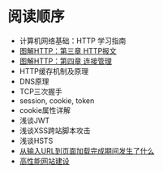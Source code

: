 # 阅读顺序

- 计算机网络基础：HTTP 学习指南
- [图解HTTP：第三章 HTTP报文](https://github.com/woai30231/http/tree/master/%E7%AC%AC%E4%B8%89%E7%AB%A0%20HTTP%E6%8A%A5%E6%96%87)
- [图解HTTP：第四章 连接管理](https://github.com/woai30231/http/tree/master/%E7%AC%AC%E5%9B%9B%E7%AB%A0%20%E8%BF%9E%E6%8E%A5%E7%AE%A1%E7%90%86)
- HTTP缓存机制及原理
- DNS原理
- TCP三次握手
- session, cookie, token
- cookie属性详解
- 浅谈JWT
- 浅谈XSS跨站脚本攻击
- 浅谈HSTS
- [从输入URL到页面加载完成期间发生了什么](https://github.com/Vuact/Blog/blob/main/base/http/%E4%BB%8E%E8%BE%93%E5%85%A5URL%E5%88%B0%E9%A1%B5%E9%9D%A2%E5%8A%A0%E8%BD%BD%E5%AE%8C%E6%88%90%E6%9C%9F%E9%97%B4%E5%8F%91%E7%94%9F%E4%BA%86%E4%BB%80%E4%B9%88.md)
- [高性能网站建设](https://github.com/Vuact/Blog/blob/main/base/http/%E9%AB%98%E6%80%A7%E8%83%BD%E7%BD%91%E7%AB%99%E5%BB%BA%E8%AE%BE.md)



